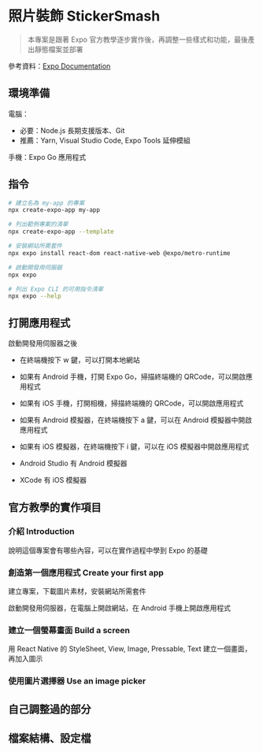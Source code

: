 # 照片裝飾 StickerSmash

> 本專案是跟著 Expo 官方教學逐步實作後，再調整一些樣式和功能，最後產出靜態檔案並部署

參考資料：[Expo Documentation](https://docs.expo.dev/)

## 環境準備

電腦：

* 必要：Node.js 長期支援版本、Git
* 推薦：Yarn, Visual Studio Code, Expo Tools 延伸模組

手機：Expo Go 應用程式

## 指令

```bash
# 建立名為 my-app 的專案
npx create-expo-app my-app

# 列出範例專案的清單
npx create-expo-app --template
```

```bash
# 安裝網站所需套件
npx expo install react-dom react-native-web @expo/metro-runtime
```

```bash
# 啟動開發用伺服器
npx expo

# 列出 Expo CLI 的可用指令清單
npx expo --help
```

## 打開應用程式

啟動開發用伺服器之後

* 在終端機按下 w 鍵，可以打開本地網站

* 如果有 Android 手機，打開 Expo Go，掃描終端機的 QRCode，可以開啟應用程式
* 如果有 iOS 手機，打開相機，掃描終端機的 QRCode，可以開啟應用程式

* 如果有 Android 模擬器，在終端機按下 a 鍵，可以在 Android 模擬器中開啟應用程式
* 如果有 iOS 模擬器，在終端機按下 i 鍵，可以在 iOS 模擬器中開啟應用程式

* Android Studio 有 Android 模擬器
* XCode 有 iOS 模擬器

## 官方教學的實作項目

### 介紹 Introduction

說明這個專案會有哪些內容，可以在實作過程中學到 Expo 的基礎

### 創造第一個應用程式 Create your first app

建立專案，下載圖片素材，安裝網站所需套件

啟動開發用伺服器，在電腦上開啟網站，在 Android 手機上開啟應用程式

### 建立一個螢幕畫面 Build a screen

用 React Native 的 StyleSheet, View, Image, Pressable, Text 建立一個畫面，再加入圖示

### 使用圖片選擇器 Use an image picker

## 自己調整過的部分

## 檔案結構、設定檔